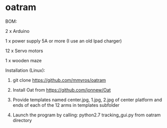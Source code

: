# oatram

BOM:

2 x Arduino

1 x power supply 5A or more (I use an old Ipad charger)

12 x Servo motors

1 x wooden maze

Installation (Linux):

1) git clone https://github.com/mmyros/oatram

2) Install Oat from https://github.com/jonnew/Oat

3) Provide templates named center.jpg, 1.jpg, 2.jpg of center platform and ends of each of the 12 arms in templates subfolder

4) Launch the program by calling:  python2.7 tracking_gui.py from oatram directory 